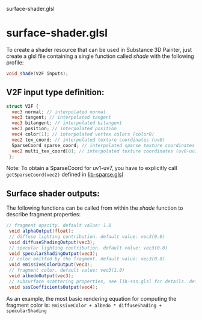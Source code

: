 



surface-shader.glsl








[ ](#section-0)












[ ](#section-1)

surface-shader.glsl
===================


To create a shader resource that can be used in Substance 3D Painter, just create a glsl file containing a single
 function called *shade* with the following profile:





```glsl
void shade(V2F inputs);
```







[ ](#section-2)

V2F input type definition:
--------------------------





```glsl
struct V2F {
  vec3 normal; // interpolated normal
  vec3 tangent; // interpolated tangent
  vec3 bitangent; // interpolated bitangent
  vec3 position; // interpolated position
  vec4 color[1]; // interpolated vertex colors (color0)
  vec2 tex_coord; // interpolated texture coordinates (uv0)
  SparseCoord sparse_coord; // interpolated sparse texture coordinates used by textureSparse() sampling function
  vec2 multi_tex_coord[8]; // interpolated texture coordinates (uv0-uv7)
 };
```







[ ](#section-3)

Note: To obtain a SparseCoord for uv1-uv7, you have to explicitly call `getSparseCoord(vec2)` defined in [lib-sparse.glsl](/libraries/lib-sparse.md)


Surface shader outputs:
-----------------------


The following functions can be called from within the *shade* function to describe fragment properties:





```glsl
// fragment opacity. default value: 1.0
 void alphaOutput(float);
 // diffuse lighting contribution. default value: vec3(0.0)
 void diffuseShadingOutput(vec3);
 // specular lighting contribution. default value: vec3(0.0)
 void specularShadingOutput(vec3);
 // color emitted by the fragment. default value: vec3(0.0)
 void emissiveColorOutput(vec3);
 // fragment color. default value: vec3(1.0)
 void albedoOutput(vec3);
 // subsurface scattering properties, see lib-sss.glsl for details. default value: vec4(0.0)
 void sssCoefficientsOutput(vec4);
```







[ ](#section-4)

As an example, the most basic rendering equation for computing the fragment color is: `emissiveColor + albedo * diffuseShading + specularShading`










